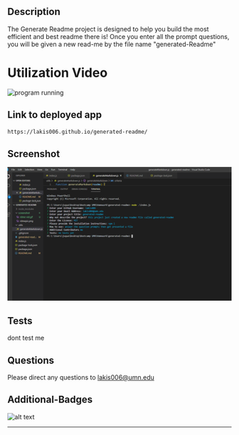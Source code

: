 

  # 

  ## Description
  The Generate Readme project is designed to help you build the most efficient and best readme there is! Once you enter all the prompt questions, you will be given a new read-me by the file name "generated-Readme"  
 
  # Utilization Video
  ![program running](screenshot/rdme-vid.gif)

  ## Link to deployed app 
    https://lakis006.github.io/generated-readme/

 ## Screenshot
  ![program working](screenshot/pic-rdme.png) 

  ## Tests
  dont test me 

  ## Questions
  Please direct any questions to lakis006@umn.edu


  ## Additional-Badges 
  ![alt text](https://img.shields.io/github/license/undefined/Winner!!.svg "Top Language Used")

  ---

  